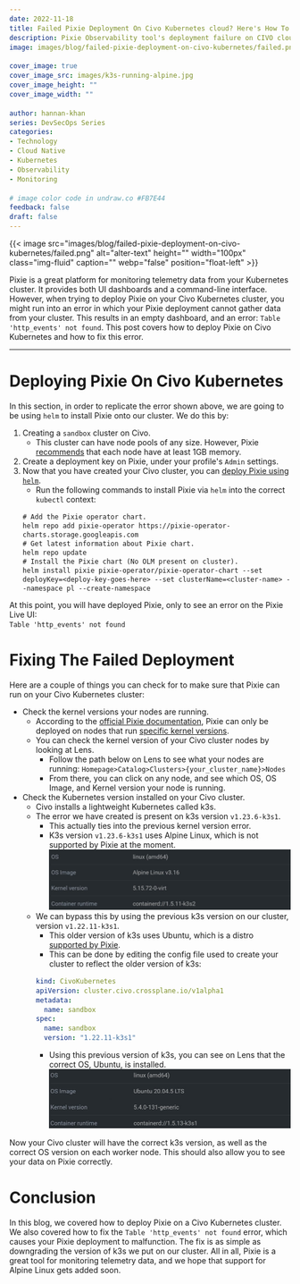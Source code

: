 ```yaml
---
date: 2022-11-18
title: Failed Pixie Deployment On Civo Kubernetes cloud? Here's How To Fix It
description: Pixie Observability tool's deployment failure on CIVO cloud.
image: images/blog/failed-pixie-deployment-on-civo-kubernetes/failed.png

cover_image: true
cover_image_src: images/k3s-running-alpine.jpg
cover_image_height: ""
cover_image_width: ""

author: hannan-khan
series: DevSecOps Series
categories:
- Technology
- Cloud Native
- Kubernetes
- Observability
- Monitoring

# image color code in undraw.co #FB7E44 
feedback: false
draft: false
---
```


{{< image src="images/blog/failed-pixie-deployment-on-civo-kubernetes/failed.png" alt="alter-text" height="" width="100px" class="img-fluid" caption="" webp="false" position="float-left" >}}


Pixie is a great platform for monitoring telemetry data from your Kubernetes cluster.
It provides both UI dashboards and a command-line interface. However, when trying to deploy Pixie on your Civo Kubernetes cluster,
you might run into an error in which your Pixie deployment cannot gather data from your cluster. This results
in an empty dashboard, and an error: `Table 'http_events' not found`. This post covers how to deploy Pixie on Civo Kubernetes
and how to fix this error.
________________

# Deploying Pixie On Civo Kubernetes
In this section, in order to replicate the error shown above, we are going to be using `helm` to install Pixie onto our cluster.
We do this by:
1. Creating a `sandbox` cluster on Civo. 
   * This cluster can have node pools of any size. However, Pixie [recommends](https://docs.pixielabs.ai/installing-pixie/requirements/#memory) that each node have at least 1GB memory.
2. Create a deployment key on Pixie, under your profile's `Admin` settings.
3. Now that you have created your Civo cluster, you can [deploy Pixie using `helm`](https://docs.pixielabs.ai/installing-pixie/install-schemes/helm/#3.-deploy-pixie).
   * Run the following commands to install Pixie via `helm` into the correct `kubectl` context:
   ```shell
   # Add the Pixie operator chart.
   helm repo add pixie-operator https://pixie-operator-charts.storage.googleapis.com
   # Get latest information about Pixie chart.
   helm repo update
   # Install the Pixie chart (No OLM present on cluster).
   helm install pixie pixie-operator/pixie-operator-chart --set deployKey=<deploy-key-goes-here> --set clusterName=<cluster-name> --namespace pl --create-namespace
   ```

At this point, you will have deployed Pixie, only to see an error on the Pixie Live UI:  
`Table 'http_events' not found`

# Fixing The Failed Deployment
Here are a couple of things you can check for to make sure that Pixie can run on your Civo Kubernetes cluster:  
* Check the kernel versions your nodes are running.
  * According to the [official Pixie documentation](https://docs.pixielabs.ai/about-pixie/troubleshooting/#troubleshooting-operation-why-can't-i-see-data),
Pixie can only be deployed on nodes that run [specific kernel versions](https://docs.pixielabs.ai/installing-pixie/requirements/#operating-system-linux-distribution).
  * You can check the kernel version of your Civo cluster nodes by looking at Lens.
    * Follow the path below on Lens to see what your nodes are running:
`Homepage>Catalog>Clusters>{your_cluster_name}>Nodes`
    * From there, you can click on any node, and see which OS, OS Image, and Kernel version your node is running.
* Check the Kubernetes version installed on your Civo cluster.
  * Civo installs a lightweight Kubernetes called k3s.
  * The error we have created is present on k3s version `v1.23.6-k3s1`.
    * This actually ties into the previous kernel version error.
    * K3s version `v1.23.6-k3s1` uses Alpine Linux, which is not supported by Pixie at the moment.
    ![k3s-running-alpine](images/k3s-running-alpine.jpg)
  * We can bypass this by using the previous k3s version on our cluster, version `v1.22.11-k3s1`.
    * This older version of k3s uses Ubuntu, which is a distro [supported by Pixie](https://docs.pixielabs.ai/installing-pixie/requirements/#operating-system-linux-distribution).
    * This can be done by editing the config file used to create your cluster to reflect the older version of k3s:
    ```yaml
    kind: CivoKubernetes
    apiVersion: cluster.civo.crossplane.io/v1alpha1
    metadata: 
      name: sandbox
    spec:
      name: sandbox
      version: "1.22.11-k3s1"
    ```
    * Using this previous version of k3s, you can see on Lens that the correct OS, Ubuntu, is installed.
    ![k3s-running-ubuntu](images/k3s-running-ubuntu.jpg)

Now your Civo cluster will have the correct k3s version, as well as the correct OS version on each worker node. This should
also allow you to see your data on Pixie correctly.

# Conclusion
In this blog, we covered how to deploy Pixie on a Civo Kubernetes cluster. We also covered how to fix the `Table 'http_events' not found` error,
which causes your Pixie deployment to malfunction. The fix is as simple as downgrading the version of k3s we put on our cluster.
All in all, Pixie is a great tool for monitoring telemetry data, and we hope that support for Alpine Linux gets added soon.

